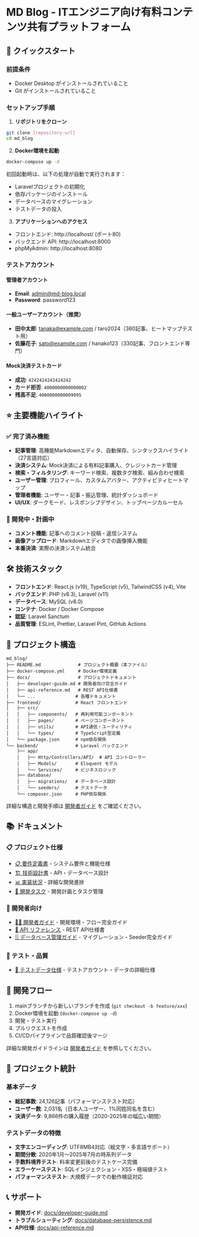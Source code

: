# MD Blog - ITエンジニア向け有料コンテンツ共有プラットフォーム

## 🚀 クイックスタート

### 前提条件
- Docker Desktop がインストールされていること
- Git がインストールされていること

### セットアップ手順

1. **リポジトリをクローン**
```bash
git clone [repository-url]
cd md_blog
```

2. **Docker環境を起動**
```bash
docker-compose up -d
```

初回起動時は、以下の処理が自動で実行されます：
- Laravelプロジェクトの初期化
- 依存パッケージのインストール
- データベースのマイグレーション
- テストデータの投入

3. **アプリケーションへのアクセス**
- フロントエンド: http://localhost/ (ポート80)
- バックエンド API: http://localhost:8000
- phpMyAdmin: http://localhost:8080

### テストアカウント

#### 管理者アカウント
- **Email**: admin@md-blog.local
- **Password**: password123

#### 一般ユーザーアカウント（推奨）
- **田中太郎**: tanaka@example.com / taro2024（360記事、ヒートマップテスト用）
- **佐藤花子**: sato@example.com / hanako123（330記事、フロントエンド専門）

#### Mock決済テストカード
- **成功**: `4242424242424242`
- **カード拒否**: `4000000000000002`
- **残高不足**: `4000000000009995`

## ⭐ 主要機能ハイライト

### ✅ 完了済み機能
- **記事管理**: 高機能Markdownエディタ、自動保存、シンタックスハイライト（27言語対応）
- **決済システム**: Mock決済による有料記事購入、クレジットカード管理
- **検索・フィルタリング**: キーワード検索、複数タグ検索、組み合わせ検索
- **ユーザー管理**: プロフィール、カスタムアバター、アクティビティヒートマップ
- **管理者機能**: ユーザー・記事・振込管理、統計ダッシュボード
- **UI/UX**: ダークモード、レスポンシブデザイン、トップページカルーセル

### 🚧 開発中・計画中
- **コメント機能**: 記事へのコメント投稿・返信システム
- **画像アップロード**: Markdownエディタでの画像挿入機能
- **本番決済**: 実際の決済システム統合

## 🛠️ 技術スタック

- **フロントエンド**: React.js (v19), TypeScript (v5), TailwindCSS (v4), Vite
- **バックエンド**: PHP (v8.3), Laravel (v11)
- **データベース**: MySQL (v8.0)
- **コンテナ**: Docker / Docker Compose
- **認証**: Laravel Sanctum
- **品質管理**: ESLint, Prettier, Laravel Pint, GitHub Actions

## 📁 プロジェクト構造

```
md_blog/
├── README.md              # プロジェクト概要（本ファイル）
├── docker-compose.yml     # Docker環境定義
├── docs/                  # プロジェクトドキュメント
│   ├── developer-guide.md # 開発者向け完全ガイド
│   ├── api-reference.md   # REST API仕様書
│   └── ...               # 各種ドキュメント
├── frontend/             # React フロントエンド
│   ├── src/
│   │   ├── components/   # 再利用可能コンポーネント
│   │   ├── pages/        # ページコンポーネント
│   │   ├── utils/        # API通信・ユーティリティ
│   │   └── types/        # TypeScript型定義
│   └── package.json      # npm依存関係
└── backend/              # Laravel バックエンド
    ├── app/
    │   ├── Http/Controllers/API/  # API コントローラー
    │   ├── Models/       # Eloquent モデル
    │   └── Services/     # ビジネスロジック
    ├── database/
    │   ├── migrations/   # データベース設計
    │   └── seeders/      # テストデータ
    └── composer.json     # PHP依存関係
```

詳細な構造と開発手順は [開発者ガイド](docs/developer-guide.md) をご確認ください。

## 📚 ドキュメント

### 📋 プロジェクト仕様
- [📋 要件定義書](docs/requirements.md) - システム要件と機能仕様
- [🏗️ 技術設計書](docs/design.md) - API・データベース設計
- [📊 実装状況](docs/implementation.md) - 詳細な開発進捗
- [📝 開発タスク](docs/tasks.md) - 開発計画とタスク管理

### 🔧 開発者向け
- [👩‍💻 開発者ガイド](docs/developer-guide.md) - 開発環境・フロー完全ガイド
- [🔌 API リファレンス](docs/api-reference.md) - REST API仕様書
- [🗄️ データベース管理ガイド](docs/database-persistence.md) - マイグレーション・Seeder完全ガイド

### 🧪 テスト・品質
- [🧪 テストデータ仕様](docs/test.md) - テストアカウント・データの詳細仕様

## 🔄 開発フロー

1. mainブランチから新しいブランチを作成 (`git checkout -b feature/xxx`)
2. Docker環境を起動 (`docker-compose up -d`)
3. 開発・テスト実行
4. プルリクエストを作成
5. CI/CDパイプラインで品質確認後マージ

詳細な開発ガイドラインは [開発者ガイド](docs/developer-guide.md) を参照してください。

## 🎯 プロジェクト統計

### 基本データ
- **総記事数**: 24,126記事（パフォーマンステスト対応）
- **ユーザー数**: 2,031名（日本人ユーザー、1%同姓同名を含む）
- **決済データ**: 9,866件の購入履歴（2020-2025年の幅広い期間）

### テストデータの特徴
- **文字エンコーディング**: UTF8MB4対応（絵文字・多言語サポート）
- **期間分散**: 2020年1月〜2025年7月の時系列データ
- **手数料境界テスト**: 料率変更前後のテストケース完備
- **エラーケーステスト**: SQLインジェクション・XSS・極端値テスト
- **パフォーマンステスト**: 大規模データでの動作検証対応

## 📞 サポート

- **開発ガイド**: [docs/developer-guide.md](docs/developer-guide.md)
- **トラブルシューティング**: [docs/database-persistence.md](docs/database-persistence.md)
- **API仕様**: [docs/api-reference.md](docs/api-reference.md)